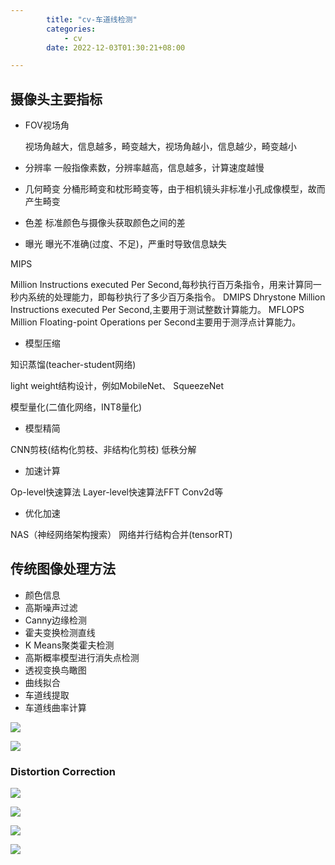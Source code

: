 ```yaml
---
        title: "cv-车道线检测"
        categories:
            - cv
        date: 2022-12-03T01:30:21+08:00

---
```



## 摄像头主要指标

- FOV视场角

  视场角越大，信息越多，畸变越大，视场角越小，信息越少，畸变越小

- 分辨率
  一般指像素数，分辨率越高，信息越多，计算速度越慢
- 几何畸变
  分桶形畸变和枕形畸变等，由于相机镜头非标准小孔成像模型，故而产生畸变
- 色差
  标准颜色与摄像头获取颜色之间的差
- 曝光
  曝光不准确(过度、不足)，严重时导致信息缺失

MIPS

Million Instructions executed Per Second,每秒执行百万条指令，用来计算同一秒内系统的处理能力，即每秒执行了多少百万条指令。
DMIPS
Dhrystone Million Instructions executed Per Second,主要用于测试整数计算能力。
MFLOPS
Million Floating-point Operations per Second主要用于测浮点计算能力。



- 模型压缩

知识蒸馏(teacher-student网络)

light weight结构设计，例如MobileNet、 SqueezeNet

模型量化(二值化网络，INT8量化)

- 模型精简

CNN剪枝(结构化剪枝、非结构化剪枝)
低秩分解

- 加速计算

Op-level快速算法
Layer-level快速算法FFT Conv2d等

- 优化加速

NAS（神经网络架构搜索）
网络并行结构合并(tensorRT)



## 传统图像处理方法

- 颜色信息
- 高斯噪声过滤
- Canny边缘检测
- 霍夫变换检测直线
- K Means聚类霍夫检测
- 高斯概率模型进行消失点检测
- 透视变换鸟瞰图
- 曲线拟合
- 车道线提取
- 车道线曲率计算

![](https://gitee.com/tomding1995/picture/raw/master/2022-12-02/2022-12-02_23-40-42-261.png)



![](https://gitee.com/tomding1995/picture/raw/master/2022-12-02/2022-12-02_23-42-33-519.png)

### Distortion Correction

![](https://gitee.com/tomding1995/picture/raw/master/2022-12-02/2022-12-02_23-44-37-275.png)



![](https://gitee.com/tomding1995/picture/raw/master/2022-12-02/2022-12-02_23-45-00-136.png)

![](https://gitee.com/tomding1995/picture/raw/master/2022-12-02/2022-12-02_23-45-39-183.png)

![](https://gitee.com/tomding1995/picture/raw/master/2022-12-02/2022-12-02_23-46-06-842.png)